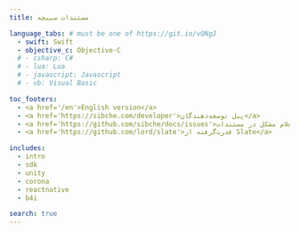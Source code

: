 ```yaml
---
title: مستندات سیبچه

language_tabs: # must be one of https://git.io/vQNgJ
  - swift: Swift
  - objective_c: Objective-C
  # - csharp: C#
  # - lua: Lua
  # - javascript: Javascript
  # - vb: Visual Basic

toc_footers:
  - <a href='/en'>English version</a>
  - <a href='https://sibche.com/developer'>پنل توسعه‌دهندگان</a>
  - <a href='https://github.com/sibche/docs/issues'>اعلام مشکل در مستندات</a>
  - <a href='https://github.com/lord/slate'>قدرت‌گرفته از Slate</a>

includes:
  - intro
  - sdk
  - unity
  - corona
  - reactnative
  - b4i

search: true
---
```


